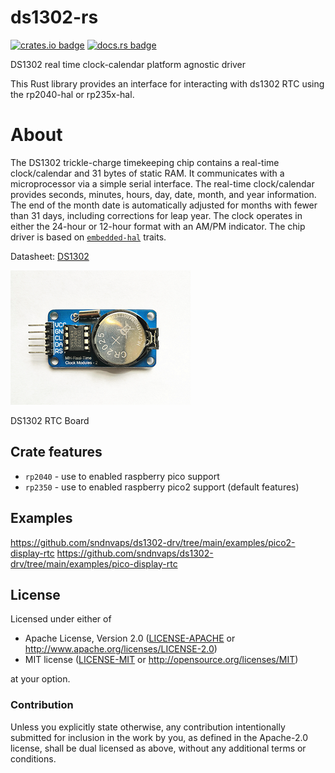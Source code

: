 # ds1302-rs

[![crates.io badge](https://img.shields.io/crates/v/ds1302-drv.svg)](https://crates.io/crates/ds1302-drv)
[![docs.rs badge](https://docs.rs/ds1302-drv/badge.svg)](https://docs.rs/ds1302-drv)


DS1302 real time clock-calendar platform agnostic driver
 
   This Rust library provides an interface for interacting with ds1302 RTC using the rp2040-hal or rp235x-hal.

 # About

The DS1302 trickle-charge timekeeping chip contains a real-time clock/calendar and 31 bytes of static RAM. It
communicates with a microprocessor via a simple serial interface. The real-time clock/calendar provides seconds,
minutes, hours, day, date, month, and year information. The end of the month date is automatically adjusted for
months with fewer than 31 days, including corrections for leap year. The clock operates in either the 24-hour or
12-hour format with an AM/PM indicator. The chip driver is based on [`embedded-hal`] traits.

Datasheet: [DS1302](https://www.analog.com/media/en/technical-documentation/data-sheets/ds1302.pdf)


<img src="./images/ds1302-rtc-board.png" alt="ds1302-rtc-board">
                        
DS1302 RTC Board
 
 [`embedded-hal`]: https://github.com/rust-embedded/embedded-hal

## Crate features

* `rp2040` - use to enabled raspberry pico support
* `rp2350` - use to enabled raspberry pico2 support (default features)

## Examples
https://github.com/sndnvaps/ds1302-drv/tree/main/examples/pico2-display-rtc
https://github.com/sndnvaps/ds1302-drv/tree/main/examples/pico-display-rtc

## License

Licensed under either of

- Apache License, Version 2.0 ([LICENSE-APACHE](LICENSE-APACHE) or
  http://www.apache.org/licenses/LICENSE-2.0)
- MIT license ([LICENSE-MIT](LICENSE-MIT) or http://opensource.org/licenses/MIT)

at your option.

### Contribution

Unless you explicitly state otherwise, any contribution intentionally submitted for inclusion in the
work by you, as defined in the Apache-2.0 license, shall be dual licensed as above, without any
additional terms or conditions.
